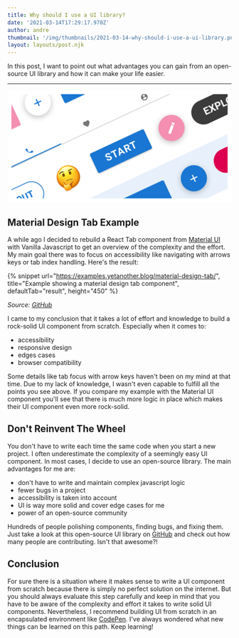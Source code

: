 ```yaml
---
title: Why should I use a UI library?
date: '2021-03-14T17:29:17.970Z'
author: andre
thumbnail: '/img/thumbnails/2021-03-14-why-should-i-use-a-ui-library.png'
layout: layouts/post.njk
---
```


In this post, I want to point out what advantages you can gain from an
open-source UI library and how it can make your life easier.

---

![ui components with thinking emoji](/img/thumbnails/2021-03-14-why-should-i-use-a-ui-library.png)

## Material Design Tab Example

A while ago I decided to rebuild a React Tab component from
[Material UI](https://material-ui.com/) with Vanilla Javascript to get an
overview of the complexity and the effort. My main goal there was to focus on
accessibility like navigating with arrows keys or tab index handling. Here's the
result:

{% snippet url="https://examples.yetanother.blog/material-design-tab/", title="Example showing a material design tab component", defaultTab="result", height="450" %}

_Source:
[GitHub](https://github.com/yetanother-blog/examples/tree/main/material-design-tab)_

I came to my conclusion that it takes a lot of effort and knowledge to build a
rock-solid UI component from scratch. Especially when it comes to:

- accessibility
- responsive design
- edges cases
- browser compatibility

Some details like tab focus with arrow keys haven't been on my mind at that
time. Due to my lack of knowledge, I wasn't even capable to fulfill all the
points you see above. If you compare my example with the Material UI component
you'll see that there is much more logic in place which makes their UI component
even more rock-solid.

## Don't Reinvent The Wheel

You don't have to write each time the same code when you start a new project. I
often underestimate the complexity of a seemingly easy UI component. In most
cases, I decide to use an open-source library. The main advantages for me are:

- don't have to write and maintain complex javascript logic
- fewer bugs in a project
- accessibility is taken into account
- UI is way more solid and cover edge cases for me
- power of an open-source community

Hundreds of people polishing components, finding bugs, and fixing them. Just
take a look at this open-source UI library on
[GitHub](https://github.com/mui-org/material-ui) and check out how many people
are contributing. Isn't that awesome?!

## Conclusion

For sure there is a situation where it makes sense to write a UI component from
scratch because there is simply no perfect solution on the internet. But you
should always evaluate this step carefully and keep in mind that you have to be
aware of the complexity and effort it takes to write solid UI components.
Nevertheless, I recommend building UI from scratch in an encapsulated
environment like [CodePen](https://codepen.io/). I've always wondered what new
things can be learned on this path. Keep learning!
